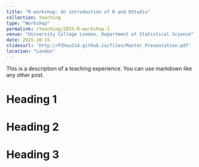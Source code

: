 ```yaml
---
title: "R workshop: An introduction of R and RStudio"
collection: teaching
type: "Workshop"
permalink: /teaching/2025-R-workshop-1
venue: "University College London, Department of Statistical Science"
date: 2025-10-15
slidesurl: 'http://PZhou114.github.io/files/Master_Presentation.pdf'
location: "London"
---
```


This is a description of a teaching experience. You can use markdown like any other post.

Heading 1
======

Heading 2
======

Heading 3
======
